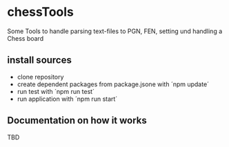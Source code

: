 # chessTools
Some Tools to handle parsing text-files to PGN, FEN, setting und handling a Chess board

## install sources
* clone repository
* create dependent packages from package.jsone with ´npm update´
* run test with ´npm run test´
* run application with ´npm run start´

## Documentation on how it works
TBD
